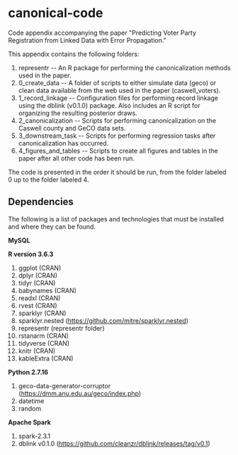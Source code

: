# canonical-code

Code appendix accompanying the paper "Predicting Voter Party Registration from Linked Data with Error Propagation."

This appendix contains the following folders:

1. representr -- An R package for performing the canonicalization methods used in the paper.
2. 0_create_data -- A folder of scripts to either simulate data (geco) or clean data available from the web used in the paper (caswell_voters).
3. 1_record_linkage -- Configuration files for performing record linkage using the dblink (v0.1.0) package. Also includes an R script for organizing the resulting posterior draws.
4. 2_canonicalization -- Scripts for performing canonicalization on the Caswell county and GeCO data sets.
5. 3_downstream_task -- Scripts for performing regression tasks after canonicalization has occurred.
6. 4_figures_and_tables -- Scripts to create all figures and tables in the paper after all other code has been run.

The code is presented in the order it should be run, from the folder labeled 0 up to the folder labeled 4.

## Dependencies

The following is a list of packages and technologies that must be installed and where they can be found.

**MySQL**

**R version 3.6.3**

1. ggplot (CRAN)
2. dplyr (CRAN)
3. tidyr (CRAN)
4. babynames (CRAN)
5. readxl (CRAN)
6. rvest (CRAN)
7. sparklyr (CRAN)
8. sparklyr.nested (https://github.com/mitre/sparklyr.nested)
9. representr (representr folder)
10. rstanarm (CRAN)
11. tidyverse (CRAN)
12. knitr (CRAN)
13. kableExtra (CRAN)

**Python 2.7.16**

1. geco-data-generator-corruptor (https://dmm.anu.edu.au/geco/index.php)
2. datetime
3. random

**Apache Spark**

1. spark-2.3.1
2. dblink v0.1.0 (https://github.com/cleanzr/dblink/releases/tag/v0.1)

